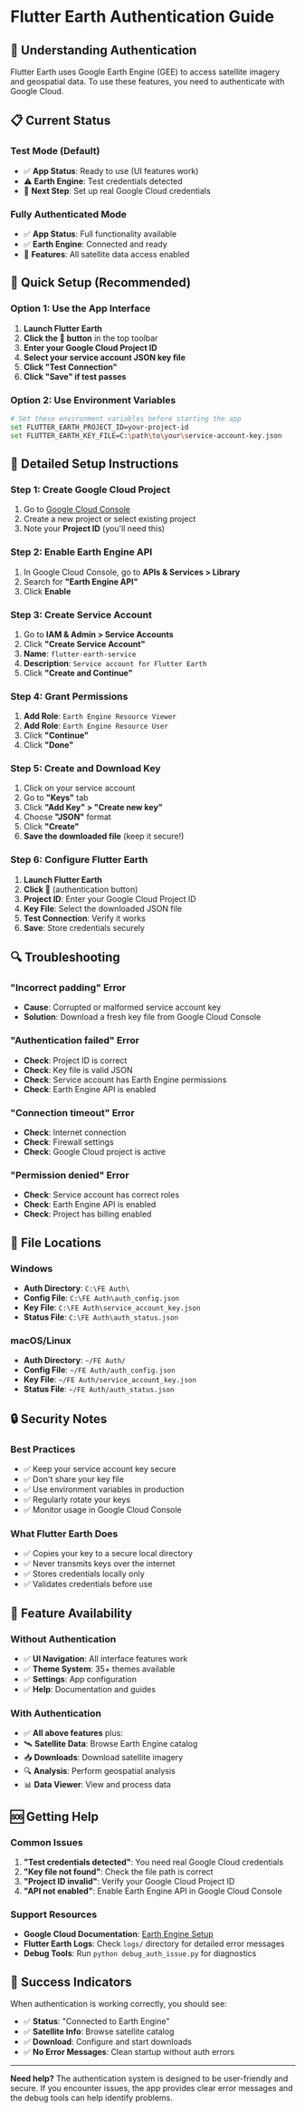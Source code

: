 # Flutter Earth Authentication Guide

## 🔐 **Understanding Authentication**

Flutter Earth uses Google Earth Engine (GEE) to access satellite imagery and geospatial data. To use these features, you need to authenticate with Google Cloud.

## 📋 **Current Status**

### **Test Mode (Default)**
- ✅ **App Status**: Ready to use (UI features work)
- ⚠️ **Earth Engine**: Test credentials detected
- 📝 **Next Step**: Set up real Google Cloud credentials

### **Fully Authenticated Mode**
- ✅ **App Status**: Full functionality available
- ✅ **Earth Engine**: Connected and ready
- 🎯 **Features**: All satellite data access enabled

## 🚀 **Quick Setup (Recommended)**

### **Option 1: Use the App Interface**
1. **Launch Flutter Earth**
2. **Click the 🔐 button** in the top toolbar
3. **Enter your Google Cloud Project ID**
4. **Select your service account JSON key file**
5. **Click "Test Connection"**
6. **Click "Save" if test passes**

### **Option 2: Use Environment Variables**
```bash
# Set these environment variables before starting the app
set FLUTTER_EARTH_PROJECT_ID=your-project-id
set FLUTTER_EARTH_KEY_FILE=C:\path\to\your\service-account-key.json
```

## 🔧 **Detailed Setup Instructions**

### **Step 1: Create Google Cloud Project**
1. Go to [Google Cloud Console](https://console.cloud.google.com/)
2. Create a new project or select existing project
3. Note your **Project ID** (you'll need this)

### **Step 2: Enable Earth Engine API**
1. In Google Cloud Console, go to **APIs & Services > Library**
2. Search for **"Earth Engine API"**
3. Click **Enable**

### **Step 3: Create Service Account**
1. Go to **IAM & Admin > Service Accounts**
2. Click **"Create Service Account"**
3. **Name**: `flutter-earth-service`
4. **Description**: `Service account for Flutter Earth`
5. Click **"Create and Continue"**

### **Step 4: Grant Permissions**
1. **Add Role**: `Earth Engine Resource Viewer`
2. **Add Role**: `Earth Engine Resource User`
3. Click **"Continue"**
4. Click **"Done"**

### **Step 5: Create and Download Key**
1. Click on your service account
2. Go to **"Keys"** tab
3. Click **"Add Key" > "Create new key"**
4. Choose **"JSON"** format
5. Click **"Create"**
6. **Save the downloaded file** (keep it secure!)

### **Step 6: Configure Flutter Earth**
1. **Launch Flutter Earth**
2. **Click 🔐** (authentication button)
3. **Project ID**: Enter your Google Cloud Project ID
4. **Key File**: Select the downloaded JSON file
5. **Test Connection**: Verify it works
6. **Save**: Store credentials securely

## 🔍 **Troubleshooting**

### **"Incorrect padding" Error**
- **Cause**: Corrupted or malformed service account key
- **Solution**: Download a fresh key file from Google Cloud Console

### **"Authentication failed" Error**
- **Check**: Project ID is correct
- **Check**: Key file is valid JSON
- **Check**: Service account has Earth Engine permissions
- **Check**: Earth Engine API is enabled

### **"Connection timeout" Error**
- **Check**: Internet connection
- **Check**: Firewall settings
- **Check**: Google Cloud project is active

### **"Permission denied" Error**
- **Check**: Service account has correct roles
- **Check**: Earth Engine API is enabled
- **Check**: Project has billing enabled

## 📁 **File Locations**

### **Windows**
- **Auth Directory**: `C:\FE Auth\`
- **Config File**: `C:\FE Auth\auth_config.json`
- **Key File**: `C:\FE Auth\service_account_key.json`
- **Status File**: `C:\FE Auth\auth_status.json`

### **macOS/Linux**
- **Auth Directory**: `~/FE Auth/`
- **Config File**: `~/FE Auth/auth_config.json`
- **Key File**: `~/FE Auth/service_account_key.json`
- **Status File**: `~/FE Auth/auth_status.json`

## 🔒 **Security Notes**

### **Best Practices**
- ✅ Keep your service account key secure
- ✅ Don't share your key file
- ✅ Use environment variables in production
- ✅ Regularly rotate your keys
- ✅ Monitor usage in Google Cloud Console

### **What Flutter Earth Does**
- ✅ Copies your key to a secure local directory
- ✅ Never transmits keys over the internet
- ✅ Stores credentials locally only
- ✅ Validates credentials before use

## 🎯 **Feature Availability**

### **Without Authentication**
- ✅ **UI Navigation**: All interface features work
- ✅ **Theme System**: 35+ themes available
- ✅ **Settings**: App configuration
- ✅ **Help**: Documentation and guides

### **With Authentication**
- ✅ **All above features** plus:
- 🛰️ **Satellite Data**: Browse Earth Engine catalog
- 📥 **Downloads**: Download satellite imagery
- 🔍 **Analysis**: Perform geospatial analysis
- 📊 **Data Viewer**: View and process data

## 🆘 **Getting Help**

### **Common Issues**
1. **"Test credentials detected"**: You need real Google Cloud credentials
2. **"Key file not found"**: Check the file path is correct
3. **"Project ID invalid"**: Verify your Google Cloud Project ID
4. **"API not enabled"**: Enable Earth Engine API in Google Cloud Console

### **Support Resources**
- **Google Cloud Documentation**: [Earth Engine Setup](https://developers.google.com/earth-engine/guides/service_account)
- **Flutter Earth Logs**: Check `logs/` directory for detailed error messages
- **Debug Tools**: Run `python debug_auth_issue.py` for diagnostics

## 🎉 **Success Indicators**

When authentication is working correctly, you should see:
- ✅ **Status**: "Connected to Earth Engine"
- ✅ **Satellite Info**: Browse satellite catalog
- ✅ **Download**: Configure and start downloads
- ✅ **No Error Messages**: Clean startup without auth errors

---

**Need help?** The authentication system is designed to be user-friendly and secure. If you encounter issues, the app provides clear error messages and the debug tools can help identify problems. 